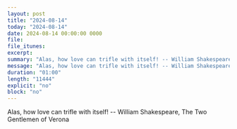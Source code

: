 ```yaml
---
layout: post
title: "2024-08-14"
today: "2024-08-14"
date: 2024-08-14 00:00:00 0000
file:
file_itunes:
excerpt:
summary: "Alas, how love can trifle with itself! -- William Shakespeare, The Two Gentlemen of Verona "
message: "Alas, how love can trifle with itself! -- William Shakespeare, The Two Gentlemen of Verona "
duration: "01:00"
length: "11444"
explicit: "no"
block: "no"
---
```

Alas, how love can trifle with itself! -- William Shakespeare, The Two Gentlemen of Verona 

